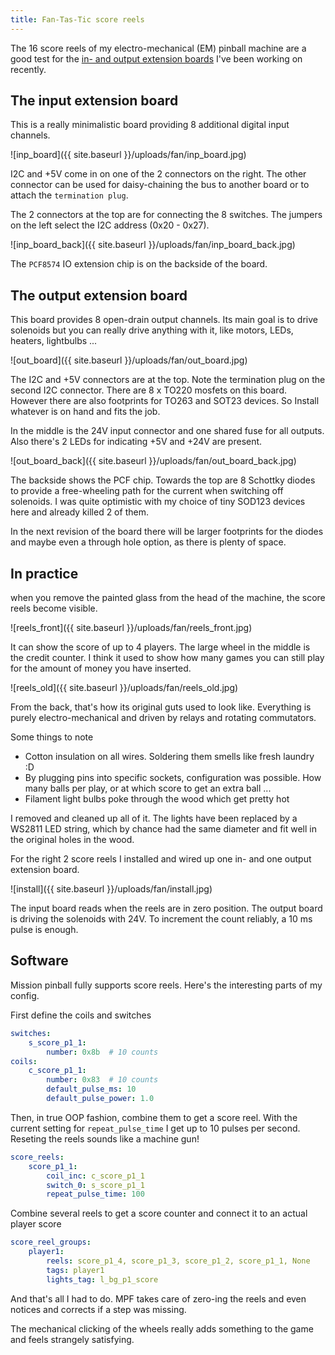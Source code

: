 ```yaml
---
title: Fan-Tas-Tic score reels
---
```

The 16 score reels of my electro-mechanical (EM) pinball machine are a good
test for the
[in- and output extension boards](https://github.com/yetifrisstlama/Fan-Tas-Tic-PCB#input-extension-board)
I've been working on recently.

## The input extension board
This is a really minimalistic board providing 8 additional digital input channels.

![inp_board]({{ site.baseurl }}/uploads/fan/inp_board.jpg)

I2C and +5V come in on one of the 2 connectors on the right. The other connector
can be used for daisy-chaining the bus to another board or to attach the `termination plug`.

The 2 connectors at the top are for connecting the 8 switches. The jumpers on the
left select the I2C address (0x20 - 0x27).

![inp_board_back]({{ site.baseurl }}/uploads/fan/inp_board_back.jpg)

The `PCF8574` IO extension chip is on the backside of the board.

## The output extension board
This board provides 8 open-drain output channels. Its main goal is to drive
solenoids but you can really drive anything with it, like motors, LEDs, heaters,
lightbulbs ...

![out_board]({{ site.baseurl }}/uploads/fan/out_board.jpg)

The I2C and +5V connectors are at the top. Note the termination plug on the
second I2C connector. There are 8 x TO220 mosfets on this board. However
there are also footprints for TO263 and SOT23 devices. So Install whatever is on
hand and fits the job.

In the middle is the 24V input connector and one shared fuse for all outputs.
Also there's 2 LEDs for indicating +5V and +24V are present.

![out_board_back]({{ site.baseurl }}/uploads/fan/out_board_back.jpg)

The backside shows the PCF chip. Towards the top are 8 Schottky diodes to provide
a free-wheeling path for the current when switching off solenoids. I was quite
optimistic with my choice of tiny SOD123 devices here and already killed 2 of them.

In the next revision of the board there will be larger footprints for the diodes and
maybe even a through hole option, as there is plenty of space.

## In practice
when you remove the painted glass from the head of the machine, the score reels
become visible.

![reels_front]({{ site.baseurl }}/uploads/fan/reels_front.jpg)

It can show the score of up to 4 players. The large wheel in the middle is the
credit counter. I think it used to show how many games you can still play for the
amount of money you have inserted.

![reels_old]({{ site.baseurl }}/uploads/fan/reels_old.jpg)

From the back, that's how its original guts used to look like.
Everything is purely electro-mechanical and driven by relays and rotating
commutators.

Some things to note
  * Cotton insulation on all wires. Soldering them smells like fresh laundry :D
  * By plugging pins into specific sockets, configuration was possible.
    How many balls per play, or at which score to get an extra ball ...
  * Filament light bulbs poke through the wood which get pretty hot

I removed and cleaned up all of it. The lights have been replaced by a WS2811
LED string, which by chance had the same diameter and fit well in the original
holes in the wood.

For the right 2 score reels I installed and wired up one in- and one output
extension board.

![install]({{ site.baseurl }}/uploads/fan/install.jpg)

The input board reads when the reels are in zero position. The output board is
driving the solenoids with 24V. To increment the count reliably,
a 10 ms pulse is enough.

## Software

Mission pinball fully supports score reels. Here's the interesting parts of my config.

First define the coils and switches
```yaml
switches:
    s_score_p1_1:
        number: 0x8b  # 10 counts
coils:
    c_score_p1_1:
        number: 0x83  # 10 counts
        default_pulse_ms: 10
        default_pulse_power: 1.0
```

Then, in true OOP fashion, combine them to get a score reel. With the
current setting for `repeat_pulse_time` I get up to 10 pulses per second.
Reseting the reels sounds like a machine gun!

```yaml
score_reels:
    score_p1_1:
        coil_inc: c_score_p1_1
        switch_0: s_score_p1_1
        repeat_pulse_time: 100
```

Combine several reels to get a score counter and connect it to an actual player
score

```yaml
score_reel_groups:
    player1:
        reels: score_p1_4, score_p1_3, score_p1_2, score_p1_1, None
        tags: player1
        lights_tag: l_bg_p1_score
```

And that's all I had to do. MPF takes care of zero-ing the reels and even
notices and corrects if a step was missing.

The mechanical clicking of the wheels really adds something to the game
and feels strangely satisfying.

